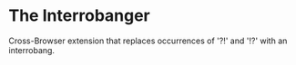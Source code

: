 The Interrobanger
=============

Cross-Browser extension that replaces occurrences of '?!' and '!?' with an interrobang.